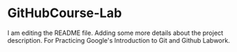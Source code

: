 
# GitHubCourse-Lab
I am editing the README file. Adding some more details about the project description.
For Practicing Google's Introduction to Git and Github Labwork.
